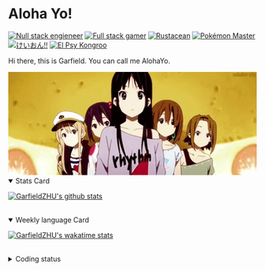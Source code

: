 # Aloha Yo!

[![Null stack engieneer](https://img.shields.io/badge/-Null_stack_engineer-a890f0)](https://github.com/GarfieldZHU)
[![Full stack gamer](https://img.shields.io/badge/-Full_stack_gamer-78c850)](https://steamcommunity.com/profiles/76561198092274492/)
[![Rustacean](https://img.shields.io/badge/-Rustacean-f74c00)](https://www.rust-lang.org/)
[![Pokémon Master](https://img.shields.io/badge/-Pokémon_Master-f8d030)](https://www.pokemon.com/us/pokedex/)
[![けいおん!!](https://img.shields.io/badge/-けいおん!!-f85888)](https://ja.wikipedia.org/wiki/%E6%94%BE%E8%AA%B2%E5%BE%8C%E3%83%86%E3%82%A3%E3%83%BC%E3%82%BF%E3%82%A4%E3%83%A0_(%E3%82%A2%E3%83%AB%E3%83%90%E3%83%A0))
[![El Psy Kongroo](https://img.shields.io/badge/-El_Psy_Kongroo-6890f0)](https://mzh.moegirl.org.cn/zh-hans/El_psy_congroo)


Hi there, this is Garfield. You can call me AlohaYo. 

<img width="640" src="https://raw.githubusercontent.com/GarfieldZHU/GarfieldZHU/master/assets/k-on-5.webp" />


<details open>
<summary>Stats Card</summary>
 
[![GarfieldZHU's github stats](https://github-readme-stats.vercel.app/api?username=GarfieldZHU&show_icons=true&theme=tokyonight)](https://github.com/anuraghazra/github-readme-stats)
 
</details>

<br/>

<details open>
<summary>Weekly language Card</summary>
 
[![GarfieldZHU's wakatime stats](https://github-readme-stats.vercel.app/api/wakatime?username=AlohaYo&theme=nightowl&layout=compact)](https://github.com/GarfieldZHU/GarfieldZHU)


<br/>

</details>

<details>

<summary>Coding status</summary>

<br/>

<!--START_SECTION:waka-->
**🐱 My GitHub Data** 

> 🏆 548 Contributions in the Year 2021
 > 
> 📦 496.5 kB Used in GitHub's Storage 
 > 
> 🚫 Not Opted to Hire
 > 
> 📜 64 Public Repositories 
 > 
> 🔑 36 Private Repositories  
 > 
**I'm an Early 🐤** 

```text
🌞 Morning    124 commits    █████░░░░░░░░░░░░░░░░░░░░   20.33% 
🌆 Daytime    188 commits    ███████░░░░░░░░░░░░░░░░░░   30.82% 
🌃 Evening    220 commits    █████████░░░░░░░░░░░░░░░░   36.07% 
🌙 Night      78 commits     ███░░░░░░░░░░░░░░░░░░░░░░   12.79%

```


📊 **This Week I Spent My Time On** 

```text
💬 Programming Languages: 
TypeScript               16 hrs 50 mins      ██████████████████░░░░░░░   74.7% 
Java                     2 hrs 48 mins       ███░░░░░░░░░░░░░░░░░░░░░░   12.45% 
JSON                     1 hr 19 mins        █░░░░░░░░░░░░░░░░░░░░░░░░   5.87% 
JavaScript               55 mins             █░░░░░░░░░░░░░░░░░░░░░░░░   4.08% 
Other                    26 mins             ░░░░░░░░░░░░░░░░░░░░░░░░░   1.94%

🔥 Editors: 
VS Code                  19 hrs 4 mins       █████████████████████░░░░   84.67% 
IntelliJ                 3 hrs 27 mins       ███░░░░░░░░░░░░░░░░░░░░░░   15.33%

💻 Operating System: 
Mac                      19 hrs 4 mins       █████████████████████░░░░   84.67% 
Windows                  3 hrs 27 mins       ███░░░░░░░░░░░░░░░░░░░░░░   15.33%

```


 Last Updated on 26/11/2021
<!--END_SECTION:waka-->

</details>
